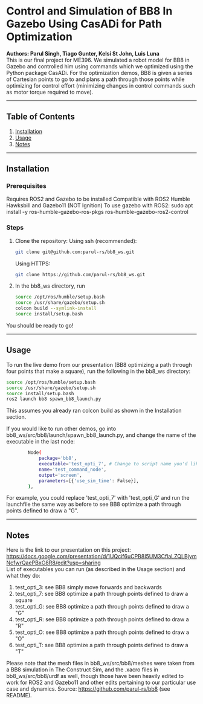 # Control and Simulation of BB8 In Gazebo Using CasADi for Path Optimization
**Authors: Parul Singh, Tiago Gunter, Kelsi St John, Luis Luna**  
This is our final project for ME396. We simulated a robot model for BB8 in Gazebo and controlled him using commands which we optimized using the Python package CasADi. For the optimization demos, BB8 is given a series of Cartesian points to go to and plans a path through those points while optimizing for control effort (minimizing changes in control commands such as motor torque required to move). 

---

## Table of Contents
1. [Installation](#installation)
2. [Usage](#usage)
3. [Notes](#notes)

---

## Installation

### Prerequisites
Requires ROS2 and Gazebo to be installed
Compatible with ROS2 Humble Hawksbill and Gazebo11 (NOT Ignition)
To use gazebo with ROS2: sudo apt install -y ros-humble-gazebo-ros-pkgs ros-humble-gazebo-ros2-control

### Steps
1. Clone the repository:
   Using ssh (recommended):
   ```bash
   git clone git@github.com:parul-rs/bb8_ws.git
   ```
   Using HTTPS:  
   ```bash
   git clone https://github.com/parul-rs/bb8_ws.git  
2. In the bb8_ws directory, run
   ```bash
   source /opt/ros/humble/setup.bash
   source /usr/share/gazebo/setup.sh
   colcon build --symlink-install
   source install/setup.bash  
You should be ready to go!

---

## Usage
To run the live demo from our presentation (BB8 optimizing a path through four points that make a square), run the following in the bb8_ws directory:
```bash
source /opt/ros/humble/setup.bash
source /usr/share/gazebo/setup.sh
source install/setup.bash
ros2 launch bb8 spawn_bb8_launch.py
```
This assumes you already ran colcon build as shown in the Installation section.

If you would like to run other demos, go into bb8_ws/src/bb8/launch/spawn_bb8_launch.py, and change the name of the executable in the last node:
```bash
        Node(
            package='bb8',                     
            executable='test_opti_7', # Change to script name you'd like to run
            name='test_command_node', 
            output='screen',          
            parameters=[{'use_sim_time': False}], 
        ),
```
For example, you could replace 'test_opti_7' with 'test_opti_G' and run the launchfile the same way as before to see BB8 optimize a path through points defined to draw a "G". 

---

## Notes
Here is the link to our presentation on this project: https://docs.google.com/presentation/d/1UQcif6uCPB8I5UM3CflaLZQLBjymNcfwrQaePBxO8R8/edit?usp=sharing  
List of executables you can run (as described in the Usage section) and what they do: 
1. test_opti_3: see BB8 simply move forwards and backwards
2. test_opti_7: see BB8 optimize a path through points defined to draw a square 
3. test_opti_G: see BB8 optimize a path through points defined to draw a "G"
4. test_opti_R: see BB8 optimize a path through points defined to draw a "R"
5. test_opti_O: see BB8 optimize a path through points defined to draw a "O"
6. test_opti_T: see BB8 optimize a path through points defined to draw a "T"  

Please note that the mesh files in bb8_ws/src/bb8/meshes were taken from a BB8 simulation in The Construct Sim, and the .xacro files in bb8_ws/src/bb8/urdf as well, though those have been heavily edited to work for ROS2 and Gazebo11 and other edits pertaining to our particular use case and dynamics. Source: https://github.com/parul-rs/bb8 (see README). 
